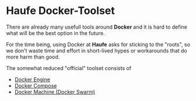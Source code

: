 # Haufe Docker-Toolset

There are already many usefull tools around **Docker** and it is hard to define what will be the best option in the future.

For the time being, using Docker at **Haufe** asks for sticking to the "roots", so we don't waste time and effort in short-lived hypes or workarounds that do more harm than good.

The somewhat reduced "official" toolset consists of

  * [Docker Engine](DockerEngine.md)
  * [Docker Compose](DockerCompose.md)
  * [Docker Machine (Docker Swarm)](DockerMachine.md)
